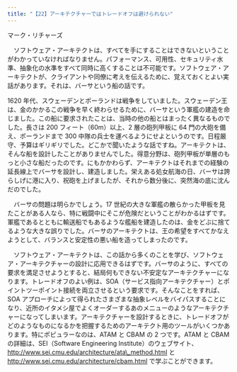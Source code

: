 ```yaml
---
title: "【22】アーキテクチャーではトレードオフは避けられない"
---
```



マーク・リチャーズ


　ソフトウェア・アーキテクトは、すべてを手にすることはできないということがわかっていなければなりません。パフォーマンス、可用性、セキュリティ水準、抽象化の水準をすべて同時に高くすることは不可能です。ソフトウェア・アーキテクトが、クライアントや同僚に考えを伝えるために、覚えておくとよい実話があります。それは、バーサという船の話です。

1620 年代、スウェーデンとポーランドは戦争をしていました。スウェーデン王は、金のかかるこの戦争を早く終わらせるために、バーサという軍艦の建造を命じました。この船に要求されたことは、当時の他の船とはまったく異なるものでした。長さは 200 フィート（60m）以上、2 層の砲列甲板に 64 門の大砲を備え、ポーランドまで 300 中隊の兵士を運べるようにせよというのです。日程厳守、予算はギリギリでした。どこかで聞いたような話ですね。アーキテクトは、そんな船を設計したことがありませんでした。得意分野は、砲列甲板が単層のもっと小さな船だったのです。にもかかわらず、アーキテクトはそれまでの経験の延長線上でバーサを設計し、建造しました。栄えある処女航海の日、バーサは誇らしげに港に入り、祝砲を上げましたが、それから数分後に、突然海の底に沈んだのでした。

　バーサの問題は明らかでしょう。17 世紀の大きな軍艦の散らかった甲板を見たことがある人なら、特に戦闘中にそこが危険だということがわかるはずです。軍艦であるとともに輸送船でもあるような艦船を建造したのは、金をどぶに捨てるような大きな誤りでした。バーサのアーキテクトは、王の希望をすべてかなえようとして、バランスと安定性の悪い船を造ってしまったのです。

　ソフトウェア・アーキテクトは、この話から多くのことを学び、ソフトウェア・アーキテクチャーの設計に応用できるはずです。バーサのように、すべての要求を満足させようとすると、結局何もできない不安定なアーキテクチャーになります。トレードオフのよい例は、SOA（サービス指向アーキテクチャー）とポイントツーポイント接続を両立させるという要求です。そんなことをすれば、SOA アプローチによって得られたさまざまな抽象レベルをバイパスすることになり、近所のイタメシ屋でよくオーダーするあのメニューのようなアーキテクチャーになってしまいます。アーキテクチャーを設計するときに、トレードオフがどのようなものになるかを把握するためのアーキテクト用のツールがいくつかあります。特にポピュラーなのは、ATAM と CBAM の 2 つです。ATAM と CBAM の詳細は、SEI（Software Engineering Institute）のウェブサイト、http://www.sei.cmu.edu/architecture/ata\_method.html と http://www.sei.cmu.edu/architecture/cbam.html で学ぶことができます。
